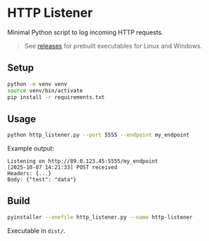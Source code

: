 # HTTP Listener

Minimal Python script to log incoming HTTP requests.

> See [releases](https://github.com/alxweis/http-listener/releases) for prebuilt executables for Linux and Windows.

## Setup
```bash
python -m venv venv
source venv/bin/activate
pip install -r requirements.txt
```

## Usage

```bash
python http_listener.py --port 5555 --endpoint my_endpoint
```

Example output:

```
Listening on http://89.0.123.45:5555/my_endpoint
[2025-10-07 14:21:33] POST received
Headers: {...}
Body: {"test": "data"}
```

## Build

```bash
pyinstaller --onefile http_listener.py --name http-listener
```

Executable in `dist/`.
